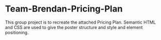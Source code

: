 # Team-Brendan-Pricing-Plan

This group project is to recreate the attached Pricing Plan. Semantic HTML and CSS are used to give the poster structure and style and element positioning.
